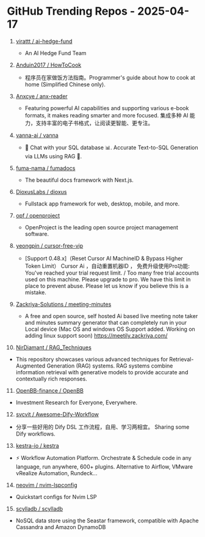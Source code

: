 # GitHub Trending Repos - 2025-04-17

1. [virattt /    ai-hedge-fund](https://github.com/virattt/ai-hedge-fund)
   - An AI Hedge Fund Team

2. [Anduin2017 /    HowToCook](https://github.com/Anduin2017/HowToCook)
   - 程序员在家做饭方法指南。Programmer's guide about how to cook at home (Simplified Chinese only).

3. [Anxcye /    anx-reader](https://github.com/Anxcye/anx-reader)
   - Featuring powerful AI capabilities and supporting various e-book formats, it makes reading smarter and more focused. 集成多种 AI 能力，支持丰富的电子书格式，让阅读更智能、更专注。

4. [vanna-ai /    vanna](https://github.com/vanna-ai/vanna)
   - 🤖 Chat with your SQL database 📊. Accurate Text-to-SQL Generation via LLMs using RAG 🔄.

5. [fuma-nama /    fumadocs](https://github.com/fuma-nama/fumadocs)
   - The beautiful docs framework with Next.js.

6. [DioxusLabs /    dioxus](https://github.com/DioxusLabs/dioxus)
   - Fullstack app framework for web, desktop, mobile, and more.

7. [opf /    openproject](https://github.com/opf/openproject)
   - OpenProject is the leading open source project management software.

8. [yeongpin /    cursor-free-vip](https://github.com/yeongpin/cursor-free-vip)
   - [Support 0.48.x]（Reset Cursor AI MachineID & Bypass Higher Token Limit） Cursor Ai ，自动重置机器ID ， 免费升级使用Pro功能: You've reached your trial request limit. / Too many free trial accounts used on this machine. Please upgrade to pro. We have this limit in place to prevent abuse. Please let us know if you believe this is a mistake.

9. [Zackriya-Solutions /    meeting-minutes](https://github.com/Zackriya-Solutions/meeting-minutes)
   - A free and open source, self hosted Ai based live meeting note taker and minutes summary generator that can completely run in your Local device (Mac OS and windows OS Support added. Working on adding linux support soon) https://meetily.zackriya.com/

10. [NirDiamant /    RAG_Techniques](https://github.com/NirDiamant/RAG_Techniques)
   - This repository showcases various advanced techniques for Retrieval-Augmented Generation (RAG) systems. RAG systems combine information retrieval with generative models to provide accurate and contextually rich responses.

11. [OpenBB-finance /    OpenBB](https://github.com/OpenBB-finance/OpenBB)
   - Investment Research for Everyone, Everywhere.

12. [svcvit /    Awesome-Dify-Workflow](https://github.com/svcvit/Awesome-Dify-Workflow)
   - 分享一些好用的 Dify DSL 工作流程，自用、学习两相宜。 Sharing some Dify workflows.

13. [kestra-io /    kestra](https://github.com/kestra-io/kestra)
   - ⚡ Workflow Automation Platform. Orchestrate & Schedule code in any language, run anywhere, 600+ plugins. Alternative to Airflow, VMware vRealize Automation, Rundeck...

14. [neovim /    nvim-lspconfig](https://github.com/neovim/nvim-lspconfig)
   - Quickstart configs for Nvim LSP

15. [scylladb /    scylladb](https://github.com/scylladb/scylladb)
   - NoSQL data store using the Seastar framework, compatible with Apache Cassandra and Amazon DynamoDB

